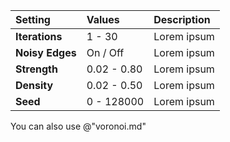 | Setting | Values | Description |
| :--- | :--- | :--- |
| **Iterations** | 1 - 30 | Lorem ipsum |
| **Noisy Edges** | On / Off | Lorem ipsum |
| **Strength** | 0.02 - 0.80 | Lorem ipsum |
| **Density** | 0.02 - 0.50 | Lorem ipsum |
| **Seed** | 0 - 128000 | Lorem ipsum |


You can also use @"voronoi.md"